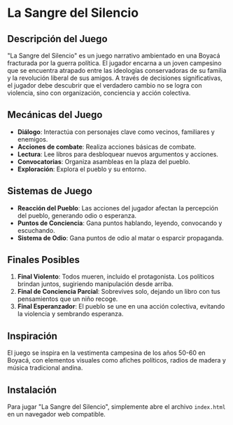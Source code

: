 # La Sangre del Silencio

## Descripción del Juego
"La Sangre del Silencio" es un juego narrativo ambientado en una Boyacá fracturada por la guerra política. El jugador encarna a un joven campesino que se encuentra atrapado entre las ideologías conservadoras de su familia y la revolución liberal de sus amigos. A través de decisiones significativas, el jugador debe descubrir que el verdadero cambio no se logra con violencia, sino con organización, conciencia y acción colectiva.

## Mecánicas del Juego
- **Diálogo**: Interactúa con personajes clave como vecinos, familiares y enemigos.
- **Acciones de combate**: Realiza acciones básicas de combate.
- **Lectura**: Lee libros para desbloquear nuevos argumentos y acciones.
- **Convocatorias**: Organiza asambleas en la plaza del pueblo.
- **Exploración**: Explora el pueblo y su entorno.

## Sistemas de Juego
- **Reacción del Pueblo**: Las acciones del jugador afectan la percepción del pueblo, generando odio o esperanza.
- **Puntos de Conciencia**: Gana puntos hablando, leyendo, convocando y escuchando.
- **Sistema de Odio**: Gana puntos de odio al matar o esparcir propaganda.

## Finales Posibles
1. **Final Violento**: Todos mueren, incluido el protagonista. Los políticos brindan juntos, sugiriendo manipulación desde arriba.
2. **Final de Conciencia Parcial**: Sobrevives solo, dejando un libro con tus pensamientos que un niño recoge.
3. **Final Esperanzador**: El pueblo se une en una acción colectiva, evitando la violencia y sembrando esperanza.

## Inspiración
El juego se inspira en la vestimenta campesina de los años 50-60 en Boyacá, con elementos visuales como afiches políticos, radios de madera y música tradicional andina.

## Instalación
Para jugar "La Sangre del Silencio", simplemente abre el archivo `index.html` en un navegador web compatible.

